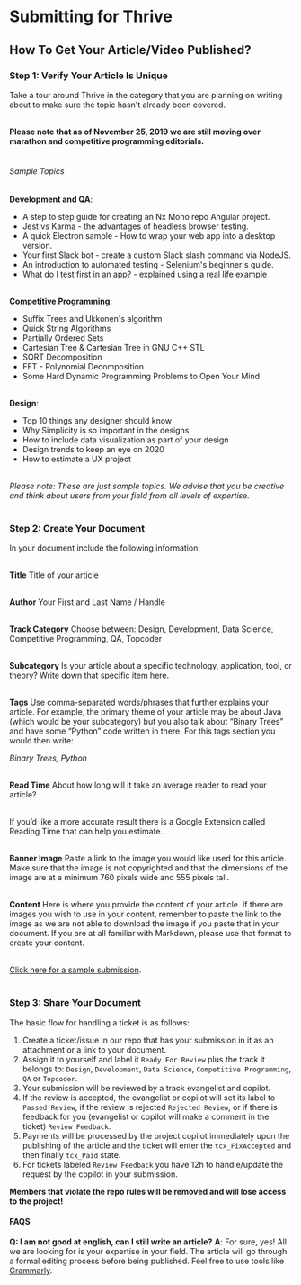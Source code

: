 # Submitting for Thrive

## How To Get Your Article/Video Published?

### Step 1: Verify Your Article Is Unique
Take a tour around Thrive in the category that you are planning on writing about to make sure the topic hasn't already been covered.  <br/><br/>

__Please note that as of November 25, 2019 we are still moving over marathon and competitive programming editorials.__ <br/><br/>

###### Sample Topics
__Development and QA__:
- A step to step guide for creating an Nx Mono repo Angular project.
- Jest vs Karma - the advantages of headless browser testing.
- A quick Electron sample - How to wrap your web app into a desktop version.
- Your first Slack bot - create a custom Slack slash command via NodeJS.
- An introduction to automated testing - Selenium's beginner's guide.
- What do I test first in an app? - explained using a real life example <br/><br/>

__Competitive Programming__:
- Suffix Trees and Ukkonen's algorithm
- Quick String Algorithms
- Partially Ordered Sets
- Cartesian Tree & Cartesian Tree in GNU C++ STL
- SQRT Decomposition 
- FFT - Polynomial Decomposition
- Some Hard Dynamic Programming Problems to Open Your Mind <br/><br/>


__Design__: 
- Top 10 things any designer should know
- Why Simplicity is so important in the designs
- How to include data visualization as part of your design
- Design trends to keep an eye on 2020
- How to estimate a UX project <br/><br/>

<em>Please note: These are just sample topics. We advise that you be creative and think about users from your field from all levels of expertise.</em> <br/><br/>

### Step 2: Create Your Document
In your document include the following information:<br/><br/>

__Title__
Title of your article <br/><br/>

__Author__
Your First and Last Name / Handle <br/><br/>

__Track Category__
Choose between: Design, Development, Data Science, Competitive Programming, QA, Topcoder <br/><br/>

__Subcategory__
Is your article about a specific technology, application, tool, or theory?  Write down that specific item here. <br/><br/>

__Tags__
Use comma-separated words/phrases that further explains your article.  For example, the primary theme of your article may be about Java (which would be your subcategory) but you also talk about “Binary Trees” and have some “Python” code written in there.  For this tags section you would then write:

_Binary Trees, Python_ <br/><br/>

__Read Time__
About how long will it take an average reader to read your article?  <br/><br/>

If you’d like a more accurate result there is a Google Extension called Reading Time that can help you estimate. <br/><br/>

__Banner Image__
Paste a link to the image you would like used for this article.  Make sure that the image is not copyrighted and that the dimensions of the image are at a minimum 760 pixels wide and 555 pixels tall. <br/><br/>

__Content__
Here is where you provide the content of your article.  If there are images you wish to use in your content, remember to paste the link to the image as we are not able to download the image if you paste that in your document.  If you are at all familiar with Markdown, please use that format to create your content. <br/><br/>


[Click here for a sample submission](https://topcodr.co/33kgO9E). <br/><br/>

### Step 3: Share Your Document
The basic flow for handling a ticket is as follows:
1. Create a ticket/issue in our repo that has your submission in it as an attachment or a link to your document.
2. Assign it to yourself and label it `Ready For Review` plus the track it belongs to: `Design`, `Development`, `Data Science`, `Competitive Programming`, `QA` or `Topcoder`.
3. Your submission will be reviewed by a track evangelist and copilot.
4. If the review is accepted, the evangelist or copilot will set its label to `Passed Review`, if the review is rejected `Rejected Review`, or if there is feedback for you (evangelist or copilot will make a comment in the ticket) `Review Feedback`.
5. Payments will be processed by the project copilot immediately upon the publishing of the article and the ticket will enter the `tcx_FixAccepted` and then finally `tcx_Paid` state.
6. For tickets labeled `Review Feedback` you have 12h to handle/update the request by the copilot in your submission.

**Members that violate the repo rules will be removed and will lose access to the project!**

#### FAQS

__Q: I am not good at english, can I still write an article?__
__A__: For sure, yes! All we are looking for is your expertise in your field. The article will go through a formal editing process before being published. Feel free to use tools like [Grammarly](https://www.grammarly.com/). <br/><br/>
